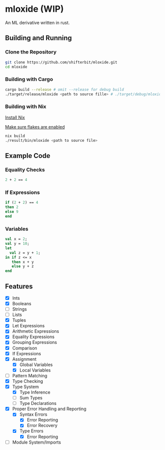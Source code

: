# mloxide (WIP)
An ML derivative written in rust.

## Building and Running
### Clone the Repository
```bash
git clone https://github.com/shifterbit/mloxide.git
cd mloxide
```

### Building with Cargo
```bash
cargo build --release # omit --release for debug build
./target/release/mloxide <path to source fille> # ./target/debug/mloxide for debug builds
```

### Building with Nix
[Install Nix](https://nixos.org/download/)

[Make sure flakes are enabled](https://nixos.wiki/wiki/Flakes)

```bash
nix build
./result/bin/mloxide <path to source file>
```

## Example Code
### Equality Checks
```sml
2 + 2 == 4
```
### If Expressions
```sml
if (2 + 2) == 4 
then 2 
else 9
end
```
### Variables
```sml
val x = 2;
val y = 10;
let
  val z = y + 1;
in if z <= x
   then x + y
   else y + z
end
```

## Features
- [x] Ints
- [x] Booleans
- [ ] Strings
- [ ] Lists
- [x] Tuples
- [x] Let Expressions
- [x] Arithmetic Expressions
- [x] Equality Expressions
- [x] Grouping Expressions
- [x] Comparison
- [x] If Expressions
- [x] Assignment
  - [x] Global Variables
  - [x] Local Variables 
- [ ] Pattern Matching
- [x] Type Checking
- [x] Type System
  - [x] Type Inference
  - [ ] Sum Types
  - [ ] Type Declarations
- [x] Proper Error Handling and Reporting
  - [x] Syntax Errors
	- [x] Error Reporting
	- [x] Error Recovery
  - [x] Type Errors
    - [x] Error Reporting
- [ ] Module System/Imports
